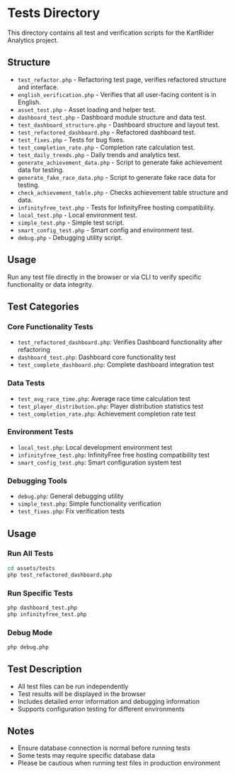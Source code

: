 # Tests Directory

This directory contains all test and verification scripts for the KartRider Analytics project.

## Structure

- `test_refactor.php` - Refactoring test page, verifies refactored structure and interface.
- `english_verification.php` - Verifies that all user-facing content is in English.
- `asset_test.php` - Asset loading and helper test.
- `dashboard_test.php` - Dashboard module structure and data test.
- `test_dashboard_structure.php` - Dashboard structure and layout test.
- `test_refactored_dashboard.php` - Refactored dashboard test.
- `test_fixes.php` - Tests for bug fixes.
- `test_completion_rate.php` - Completion rate calculation test.
- `test_daily_trends.php` - Daily trends and analytics test.
- `generate_achievement_data.php` - Script to generate fake achievement data for testing.
- `generate_fake_race_data.php` - Script to generate fake race data for testing.
- `check_achievement_table.php` - Checks achievement table structure and data.
- `infinityfree_test.php` - Tests for InfinityFree hosting compatibility.
- `local_test.php` - Local environment test.
- `simple_test.php` - Simple test script.
- `smart_config_test.php` - Smart config and environment test.
- `debug.php` - Debugging utility script.

## Usage

Run any test file directly in the browser or via CLI to verify specific functionality or data integrity.

## Test Categories

### Core Functionality Tests

- `test_refactored_dashboard.php`: Verifies Dashboard functionality after refactoring
- `dashboard_test.php`: Dashboard core functionality test
- `test_complete_dashboard.php`: Complete dashboard integration test

### Data Tests

- `test_avg_race_time.php`: Average race time calculation test
- `test_player_distribution.php`: Player distribution statistics test
- `test_completion_rate.php`: Achievement completion rate test

### Environment Tests

- `local_test.php`: Local development environment test
- `infinityfree_test.php`: InfinityFree free hosting compatibility test
- `smart_config_test.php`: Smart configuration system test

### Debugging Tools

- `debug.php`: General debugging utility
- `simple_test.php`: Simple functionality verification
- `test_fixes.php`: Fix verification tests

## Usage

### Run All Tests

```bash
cd assets/tests
php test_refactored_dashboard.php
```

### Run Specific Tests

```bash
php dashboard_test.php
php infinityfree_test.php
```

### Debug Mode

```bash
php debug.php
```

## Test Description

- All test files can be run independently
- Test results will be displayed in the browser
- Includes detailed error information and debugging information
- Supports configuration testing for different environments

## Notes

- Ensure database connection is normal before running tests
- Some tests may require specific database data
- Please be cautious when running test files in production environment
